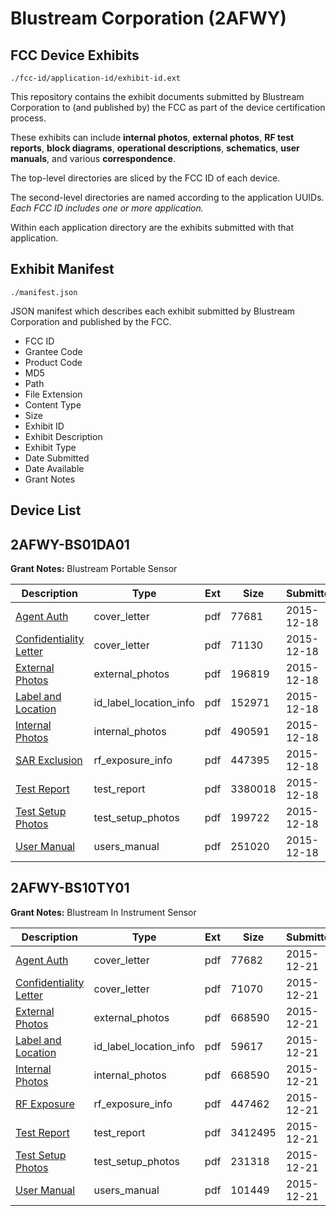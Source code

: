 # Blustream Corporation (2AFWY)
## FCC Device Exhibits

```
./fcc-id/application-id/exhibit-id.ext
```

This repository contains the exhibit documents submitted by Blustream Corporation to (and published by) the FCC as part of the device certification process.

These exhibits can include **internal photos**, **external photos**, **RF test reports**, **block diagrams**, **operational descriptions**, **schematics**, **user manuals**, and various **correspondence**.

The top-level directories are sliced by the FCC ID of each device.

The second-level directories are named according to the application UUIDs. *Each FCC ID includes one or more application.*

Within each application directory are the exhibits submitted with that application. 

## Exhibit Manifest

```
./manifest.json
```

JSON manifest which describes each exhibit submitted by Blustream Corporation and published by the FCC.

- FCC ID
- Grantee Code
- Product Code
- MD5
- Path
- File Extension
- Content Type
- Size
- Exhibit ID
- Exhibit Description
- Exhibit Type
- Date Submitted
- Date Available
- Grant Notes

## Device List
## 2AFWY-BS01DA01
**Grant Notes:** Blustream Portable Sensor

| Description | Type | Ext | Size | Submitted | Available |
| ----------- | ---- | --- | ---- | --------- | --------- |
| [Agent Auth](2AFWY-BS01DA01/00a9a62298fb22956629909e372456e8/2847152.pdf) | cover_letter | pdf | 77681 | 2015-12-18 | 2015-12-21 |
| [Confidentiality Letter](2AFWY-BS01DA01/00a9a62298fb22956629909e372456e8/2847153.pdf) | cover_letter | pdf | 71130 | 2015-12-18 | 2015-12-21 |
| [External Photos](2AFWY-BS01DA01/00a9a62298fb22956629909e372456e8/2847154.pdf) | external_photos | pdf | 196819 | 2015-12-18 | 2015-12-21 |
| [Label and Location](2AFWY-BS01DA01/00a9a62298fb22956629909e372456e8/2847155.pdf) | id_label_location_info | pdf | 152971 | 2015-12-18 | 2015-12-21 |
| [Internal Photos](2AFWY-BS01DA01/00a9a62298fb22956629909e372456e8/2847156.pdf) | internal_photos | pdf | 490591 | 2015-12-18 | 2015-12-21 |
| [SAR Exclusion](2AFWY-BS01DA01/00a9a62298fb22956629909e372456e8/2847157.pdf) | rf_exposure_info | pdf | 447395 | 2015-12-18 | 2015-12-21 |
| [Test Report](2AFWY-BS01DA01/00a9a62298fb22956629909e372456e8/2847158.pdf) | test_report | pdf | 3380018 | 2015-12-18 | 2015-12-21 |
| [Test Setup Photos](2AFWY-BS01DA01/00a9a62298fb22956629909e372456e8/2847159.pdf) | test_setup_photos | pdf | 199722 | 2015-12-18 | 2015-12-21 |
| [User Manual](2AFWY-BS01DA01/00a9a62298fb22956629909e372456e8/2847160.pdf) | users_manual | pdf | 251020 | 2015-12-18 | 2015-12-21 |
## 2AFWY-BS10TY01
**Grant Notes:** Blustream In Instrument Sensor

| Description | Type | Ext | Size | Submitted | Available |
| ----------- | ---- | --- | ---- | --------- | --------- |
| [Agent Auth](2AFWY-BS10TY01/24ed0c5238064fc8506c576032458396/2849476.pdf) | cover_letter | pdf | 77682 | 2015-12-21 | 2015-12-22 |
| [Confidentiality Letter](2AFWY-BS10TY01/24ed0c5238064fc8506c576032458396/2849477.pdf) | cover_letter | pdf | 71070 | 2015-12-21 | 2015-12-22 |
| [External Photos](2AFWY-BS10TY01/24ed0c5238064fc8506c576032458396/2849478.pdf) | external_photos | pdf | 668590 | 2015-12-21 | 2015-12-22 |
| [Label and Location](2AFWY-BS10TY01/24ed0c5238064fc8506c576032458396/2849479.pdf) | id_label_location_info | pdf | 59617 | 2015-12-21 | 2015-12-22 |
| [Internal Photos](2AFWY-BS10TY01/24ed0c5238064fc8506c576032458396/2849478.pdf) | internal_photos | pdf | 668590 | 2015-12-21 | 2015-12-22 |
| [RF Exposure](2AFWY-BS10TY01/24ed0c5238064fc8506c576032458396/2849481.pdf) | rf_exposure_info | pdf | 447462 | 2015-12-21 | 2015-12-22 |
| [Test Report](2AFWY-BS10TY01/24ed0c5238064fc8506c576032458396/2849482.pdf) | test_report | pdf | 3412495 | 2015-12-21 | 2015-12-22 |
| [Test Setup Photos](2AFWY-BS10TY01/24ed0c5238064fc8506c576032458396/2849483.pdf) | test_setup_photos | pdf | 231318 | 2015-12-21 | 2015-12-22 |
| [User Manual](2AFWY-BS10TY01/24ed0c5238064fc8506c576032458396/2849484.pdf) | users_manual | pdf | 101449 | 2015-12-21 | 2015-12-22 |
